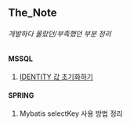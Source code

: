 ## The_Note
###### 개발하다 몰랐던/부족했던 부분 정리


#### MSSQL
1. [IDENTITY 값 초기화하기](#210928.md)


#### SPRING
1. Mybatis selectKey 사용 방법 정리
